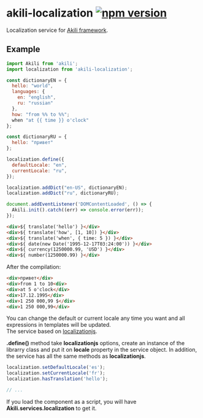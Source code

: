 # akili-localization [![npm version](https://badge.fury.io/js/akili-localization.svg)](https://badge.fury.io/js/akili-localization)
Localization service for [Akili framework](https://github.com/ortexx/akili).

## Example

```js
import Akili from 'akili';
import localization from 'akili-localization';

const dictionaryEN = {
  hello: "world",
  languages: {
    en: "english",
    ru: "russian"
  },
  how: "from %% to %%";
  when "at {{ time }} o'clock"
};

const dictionaryRU = {
  hello: "привет"
};

localization.define({
  defaultLocale: "en",
  currentLocale: "ru",
});

localization.addDict("en-US", dictionaryEN);
localization.addDict("ru", dictionaryRU);

document.addEventListener('DOMContentLoaded', () => {
  Akili.init().catch((err) => console.error(err));
});
```

```html
<div>${ translate('hello') }</div>
<div>${ translate('how', [1, 10]) }</div>
<div>${ translate('when', { time: 5 }) }</div>
<div>${ date(new Date('1995-12-17T03:24:00')) }</div>
<div>${ currency(1250000.99, 'USD') }</div>
<div>${ number(1250000.99) }</div>
```

After the compilation:

```html
<div>привет</div>
<div>from 1 to 10<div>
<div>at 5 o'clock</div>
<div>17.12.1995</div>
<div>1 250 000,99 $</div>
<div>1 250 000,99</div>
```

You can change the default or current locale any time you want and all expressions in templates will be updated.  
The service based on [localizationjs](https://github.com/ortexx/localizationjs). 

__.define()__ method take __localizationjs__ options, create an instance of the librarry class and put it on __locale__ property in the service object.
In addition, the service has all the same methods as __localizationjs__.

```javascript
localization.setDefaultLocale('es');
localization.setCurrentLocale('fr');
localization.hasTranslation('hello');

// ...
```

If you load the component as a script, you will have __Akili.services.localization__ to get it.

 